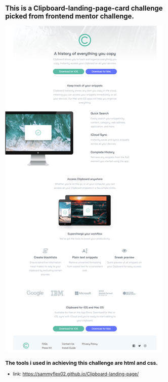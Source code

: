 ## This is a Clipboard-landing-page-card challenge picked from frontend mentor challenge.
![preview](./clipboard%20screenshot.png)
### The tools i used in achieving this challenge are html and css.
- link: https://sammyflex02.github.io/Clipboard-landing-page/